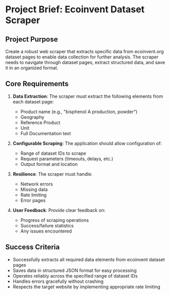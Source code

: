 # Project Brief: Ecoinvent Dataset Scraper

## Project Purpose
Create a robust web scraper that extracts specific data from ecoinvent.org dataset pages to enable data collection for further analysis. The scraper needs to navigate through dataset pages, extract structured data, and save it in an organized format.

## Core Requirements

1. **Data Extraction**: The scraper must extract the following elements from each dataset page:
   - Product name (e.g., "bisphenol A production, powder")
   - Geography
   - Reference Product
   - Unit
   - Full Documentation text

2. **Configurable Scraping**: The application should allow configuration of:
   - Range of dataset IDs to scrape
   - Request parameters (timeouts, delays, etc.)
   - Output format and location

3. **Resilience**: The scraper must handle:
   - Network errors
   - Missing data
   - Rate limiting
   - Error pages

4. **User Feedback**: Provide clear feedback on:
   - Progress of scraping operations
   - Success/failure statistics
   - Any issues encountered

## Success Criteria
- Successfully extracts all required data elements from ecoinvent dataset pages
- Saves data in structured JSON format for easy processing
- Operates reliably across the specified range of dataset IDs
- Handles errors gracefully without crashing
- Respects the target website by implementing appropriate rate limiting
